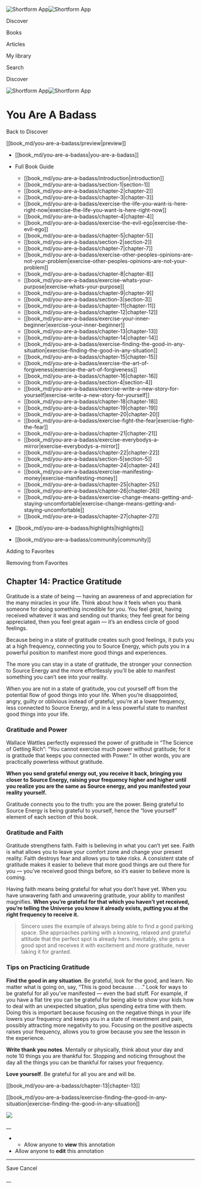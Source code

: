 ![Shortform App](/img/logo.36a2399e.svg)![Shortform App](/img/logo-dark.70c1b072.svg)

Discover

Books

Articles

My library

Search

Discover

![Shortform App](/img/logo.36a2399e.svg)![Shortform App](/img/logo-dark.70c1b072.svg)

# You Are A Badass

Back to Discover

[[book_md/you-are-a-badass/preview|preview]]

  * [[book_md/you-are-a-badass|you-are-a-badass]]
  * Full Book Guide

    * [[book_md/you-are-a-badass/introduction|introduction]]
    * [[book_md/you-are-a-badass/section-1|section-1]]
    * [[book_md/you-are-a-badass/chapter-2|chapter-2]]
    * [[book_md/you-are-a-badass/chapter-3|chapter-3]]
    * [[book_md/you-are-a-badass/exercise-the-life-you-want-is-here-right-now|exercise-the-life-you-want-is-here-right-now]]
    * [[book_md/you-are-a-badass/chapter-4|chapter-4]]
    * [[book_md/you-are-a-badass/exercise-the-evil-ego|exercise-the-evil-ego]]
    * [[book_md/you-are-a-badass/chapter-5|chapter-5]]
    * [[book_md/you-are-a-badass/section-2|section-2]]
    * [[book_md/you-are-a-badass/chapter-7|chapter-7]]
    * [[book_md/you-are-a-badass/exercise-other-peoples-opinions-are-not-your-problem|exercise-other-peoples-opinions-are-not-your-problem]]
    * [[book_md/you-are-a-badass/chapter-8|chapter-8]]
    * [[book_md/you-are-a-badass/exercise-whats-your-purpose|exercise-whats-your-purpose]]
    * [[book_md/you-are-a-badass/chapter-9|chapter-9]]
    * [[book_md/you-are-a-badass/section-3|section-3]]
    * [[book_md/you-are-a-badass/chapter-11|chapter-11]]
    * [[book_md/you-are-a-badass/chapter-12|chapter-12]]
    * [[book_md/you-are-a-badass/exercise-your-inner-beginner|exercise-your-inner-beginner]]
    * [[book_md/you-are-a-badass/chapter-13|chapter-13]]
    * [[book_md/you-are-a-badass/chapter-14|chapter-14]]
    * [[book_md/you-are-a-badass/exercise-finding-the-good-in-any-situation|exercise-finding-the-good-in-any-situation]]
    * [[book_md/you-are-a-badass/chapter-15|chapter-15]]
    * [[book_md/you-are-a-badass/exercise-the-art-of-forgiveness|exercise-the-art-of-forgiveness]]
    * [[book_md/you-are-a-badass/chapter-16|chapter-16]]
    * [[book_md/you-are-a-badass/section-4|section-4]]
    * [[book_md/you-are-a-badass/exercise-write-a-new-story-for-yourself|exercise-write-a-new-story-for-yourself]]
    * [[book_md/you-are-a-badass/chapter-18|chapter-18]]
    * [[book_md/you-are-a-badass/chapter-19|chapter-19]]
    * [[book_md/you-are-a-badass/chapter-20|chapter-20]]
    * [[book_md/you-are-a-badass/exercise-fight-the-fear|exercise-fight-the-fear]]
    * [[book_md/you-are-a-badass/chapter-21|chapter-21]]
    * [[book_md/you-are-a-badass/exercise-everybodys-a-mirror|exercise-everybodys-a-mirror]]
    * [[book_md/you-are-a-badass/chapter-22|chapter-22]]
    * [[book_md/you-are-a-badass/section-5|section-5]]
    * [[book_md/you-are-a-badass/chapter-24|chapter-24]]
    * [[book_md/you-are-a-badass/exercise-manifesting-money|exercise-manifesting-money]]
    * [[book_md/you-are-a-badass/chapter-25|chapter-25]]
    * [[book_md/you-are-a-badass/chapter-26|chapter-26]]
    * [[book_md/you-are-a-badass/exercise-change-means-getting-and-staying-uncomfortable|exercise-change-means-getting-and-staying-uncomfortable]]
    * [[book_md/you-are-a-badass/chapter-27|chapter-27]]
  * [[book_md/you-are-a-badass/highlights|highlights]]
  * [[book_md/you-are-a-badass/community|community]]



Adding to Favorites 

Removing from Favorites 

## Chapter 14: Practice Gratitude

Gratitude is a state of being — having an awareness of and appreciation for the many miracles in your life. Think about how it feels when you thank someone for doing something incredible for you. You feel great, having received whatever it was and sending out thanks; they feel great for being appreciated, then you feel great again — it’s an endless circle of good feelings.

Because being in a state of gratitude creates such good feelings, it puts you at a high frequency, connecting you to Source Energy, which puts you in a powerful position to manifest more good things and experiences.

The more you can stay in a state of gratitude, the stronger your connection to Source Energy and the more effortlessly you’ll be able to manifest something you can’t see into your reality.

When you are not in a state of gratitude, you cut yourself off from the potential flow of good things into your life. When you’re disappointed, angry, guilty or oblivious instead of grateful, you’re at a lower frequency, less connected to Source Energy, and in a less powerful state to manifest good things into your life.

### Gratitude and Power

Wallace Wattles perfectly expressed the power of gratitude in “The Science of Getting Rich”: “You cannot exercise much power without gratitude; for it is gratitude that keeps you connected with Power.” In other words, you are practically powerless without gratitude.

**When you send grateful energy out, you receive it back, bringing you closer to Source Energy, raising your frequency higher and higher until you realize you are the same as Source energy, and you manifested your reality yourself.**

Gratitude connects you to the truth: you are the power. Being grateful to Source Energy is being grateful to yourself, hence the “love yourself” element of each section of this book.

### Gratitude and Faith

Gratitude strengthens faith. Faith is believing in what you can’t yet see. Faith is what allows you to leave your comfort zone and change your present reality. Faith destroys fear and allows you to take risks. A consistent state of gratitude makes it easier to believe that more good things are out there for you — you’ve received good things before, so it’s easier to believe more is coming.

Having faith means being grateful for what you don’t have yet. When you have unwavering faith and unwavering gratitude, your ability to manifest magnifies. **When you’re grateful for that which you haven’t yet received, you’re telling the Universe you know it already exists, putting you at the right frequency to receive it.**

> Sincero uses the example of always being able to find a good parking space. She approaches parking with a knowing, relaxed and grateful attitude that the perfect spot is already hers. Inevitably, she gets a good spot and receives it with excitement and more gratitude, never taking it for granted.

### Tips on Practicing Gratitude

**Find the good in any situation**. Be grateful, look for the good, and learn. No matter what is going on, say, “This is good because . . .” Look for ways to be grateful for all you’ve manifested — even the bad stuff. For example, if you have a flat tire you can be grateful for being able to show your kids how to deal with an unexpected situation, plus spending extra time with them. Doing this is important because focusing on the negative things in your life lowers your frequency and keeps you in a state of resentment and pain, possibly attracting more negativity to you. Focusing on the positive aspects raises your frequency, allows you to grow because you see the lesson in the experience.

**Write thank you notes**. Mentally or physically, think about your day and note 10 things you are thankful for. Stopping and noticing throughout the day all the things you can be thankful for raises your frequency.

**Love yourself**. Be grateful for all you are and will be.

[[book_md/you-are-a-badass/chapter-13|chapter-13]]

[[book_md/you-are-a-badass/exercise-finding-the-good-in-any-situation|exercise-finding-the-good-in-any-situation]]

![](https://bat.bing.com/action/0?ti=56018282&Ver=2&mid=b7e22836-0d3c-4040-8c42-7bd294d90e43&sid=72e6e650642c11eeb2dd2161d176fe8d&vid=72e70890642c11eeb72d79fe7b6df2c6&vids=0&msclkid=N&pi=0&lg=en-US&sw=800&sh=600&sc=24&nwd=1&tl=Shortform%20%7C%20Book&p=https%3A%2F%2Fwww.shortform.com%2Fapp%2Fbook%2Fyou-are-a-badass%2Fchapter-14&r=&lt=929&evt=pageLoad&sv=1&rn=812552)

__

  *   * Allow anyone to **view** this annotation
  * Allow anyone to **edit** this annotation



* * *

Save Cancel

__



